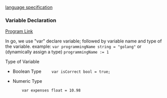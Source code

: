 [language specification](https://go.dev/ref/spec) 

### Variable Declaration
[Program Link](../src/variables/main.go)

In go, we use "var" declare variable; followed by variable name and type of the variable. 
    example: 
        ``` var programmingName string = "golang" ```
        or (dynamically assign a type)
        ``` programmingName := 1 ```

Type of Variable

- Boolean Type
    ``` 	var isCorrect bool = true; ```

- Numeric Type
    ``` var PORT int = 3001
        var expenses float = 10.98
    ```
    
